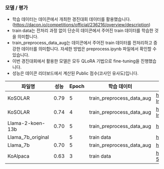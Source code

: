 ### 모델 / 평가

* 학습 데이터는 데이콘에서 개최한 경진대회 데이터를 활용했습니다. (https://dacon.io/competitions/official/236216/overview/description)
* train data는 전처리 과정 없이 단순히 데이콘에서 주어진 train 데이터를 학습한 것을 의미합니다.
* train_preprocess_data_aug는 데이콘에서 주어진 train 데이터를 전처리하고 증강한 데이터를 의미합니다. 자세한 방법은 preprocess.ipynb 파일에서 확인할 수 있습니다.
* 이번 경진대회에서 활용한 모델은 모두 QLoRA 기법으로 fine-tuning을 진행했습니다.
* 성능은 데이콘 리더보드에서 계산된 Public 점수(코사인 유사도)입니다. 

|파일명|성능|Epoch|학습 데이터|사전학습 LLM 모델|
|-------|-------------|-----|----------|----------------|
|KoSOLAR|0.79|5|train_preprocess_data_aug|https://huggingface.co/kimwooglae/WebSquareAI-Instruct-KoSOLAR-10.7b-v0.5.34|
|KoSOLAR|0.74|4|train_preprocess_data_aug|https://huggingface.co/kimwooglae/WebSquareAI-Instruct-KoSOLAR-10.7b-v0.5.34|
|Llama-2-koen-13b|0.70|5|train_preprocess_data_aug|https://huggingface.co/beomi/llama-2-koen-13b|
|Llama_7b_original| |5|train data|https://huggingface.co/beomi/llama-2-ko-7b|
|Llama_7b|0.70|5|train_preprocess_data_aug|https://huggingface.co/beomi/llama-2-ko-7b|
|KoAlpaca|0.63|3|train data|https://huggingface.co/beomi/KoAlpaca-Polyglot-5.8B|

